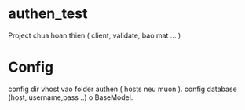 # authen_test 
Project chua hoan thien ( client, validate, bao mat ... )

# Config
config dir vhost vao folder authen ( hosts neu muon ).
config database (host, username,pass ..) o BaseModel.


